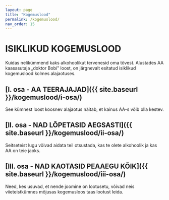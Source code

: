 ```yaml
---
layout: page
title: "Kogemuslood"
permalink: /kogemuslood/
nav_order: 15
---
```


# ISIKLIKUD KOGEMUSLOOD

Kuidas nelikümmend kaks alkohoolikut tervenesid oma tõvest. Alustades AA kaasasutaja „doktor Bobi" loost, on järgnevalt esitatud isiklikud kogemuslood kolmes alajaotuses.

## [I. osa - AA TEERAJAJAD]({{ site.baseurl }}/kogemuslood/i-osa/)

See kümnest loost koosnev alajaotus näitab, et kainus AA-s võib olla kestev.

## [II. osa - NAD LÕPETASID AEGSASTI]({{ site.baseurl }}/kogemuslood/ii-osa/)

Seitseteist lugu võivad aidata teil otsustada, kas te olete alkohoolik ja kas AA on teie jaoks.

## [III. osa - NAD KAOTASID PEAAEGU KÕIK]({{ site.baseurl }}/kogemuslood/iii-osa/)

Need, kes usuvad, et nende joomine on lootusetu, võivad neis viieteistkümnes mõjusas kogemusloos taas lootust leida.
